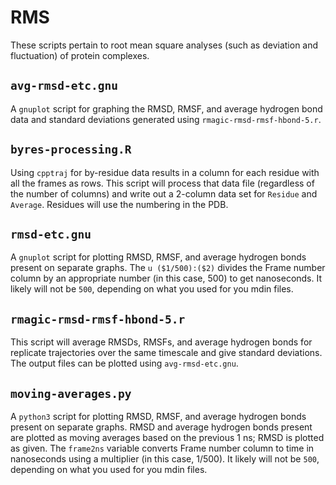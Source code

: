 # RMS

These scripts pertain to root mean square analyses (such as deviation and
fluctuation) of protein complexes.

## `avg-rmsd-etc.gnu`
A `gnuplot` script for graphing the RMSD, RMSF, and average hydrogen bond data
and standard deviations generated using `rmagic-rmsd-rmsf-hbond-5.r`.

## `byres-processing.R`
Using `cpptraj` for by-residue data results in a column for each residue with
all the frames as rows.
This script will process that data file (regardless of the number of columns)
and write out a 2-column data set for `Residue` and `Average`.
Residues will use the numbering in the PDB.

## `rmsd-etc.gnu`
A `gnuplot` script for plotting RMSD, RMSF, and average hydrogen bonds present
on separate graphs.
The `u ($1/500):($2)` divides the Frame number column by an appropriate number
(in this case, 500) to get nanoseconds.
It likely will not be `500`, depending on what you used for you mdin files.

## `rmagic-rmsd-rmsf-hbond-5.r`
This script will average RMSDs, RMSFs, and average hydrogen bonds for
replicate trajectories over the same timescale and give standard deviations.
The output files can be plotted using `avg-rmsd-etc.gnu`.

## `moving-averages.py`
A `python3` script for plotting RMSD, RMSF, and average hydrogen bonds present
on separate graphs.
RMSD and average hydrogen bonds present are plotted as moving averages based
on the previous 1 ns; RMSD is plotted as given.
The `frame2ns` variable converts Frame number column to time in nanoseconds
using a multiplier (in this case, 1/500).
It likely will not be `500`, depending on what you used for you mdin files.
